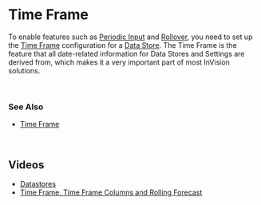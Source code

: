 
# Time Frame

To enable features such as [Periodic Input](periodicimput.md) and [Rollover](rollover.md), you need to set up the [Time Frame](timeframe.md) configuration for a [Data Store](../datastores.md). The Time Frame is the feature that all date-related information for Data Stores and Settings are derived from, which makes it a very important part of most InVision solutions.

<br/>

### See Also  

* [Time Frame](../timeframe.md)
<br/>

## Videos

* [Datastores](../../videos/datastores.md)
* [Time Frame, Time Frame Columns and Rolling Forecast](https://profitbasedocs.blob.core.windows.net/videos/Data%20Store%20-%20Time%20Frame%2C%20Time%20Frame%20Columns%20and%20Rolling%20Forecast.mp4)

